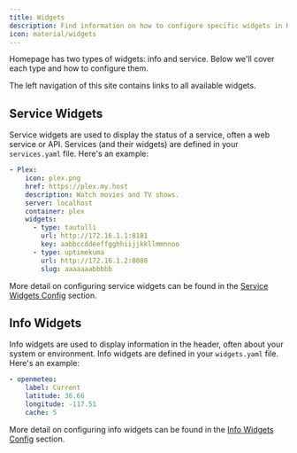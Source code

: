 ```yaml
---
title: Widgets
description: Find information on how to configure specific widgets in Homepage.
icon: material/widgets
---
```


Homepage has two types of widgets: info and service. Below we'll cover each type and how to configure them.

The left navigation of this site contains links to all available widgets.

## Service Widgets

Service widgets are used to display the status of a service, often a web service or API. Services (and their widgets) are defined in your `services.yaml` file. Here's an example:

```yaml
- Plex:
    icon: plex.png
    href: https://plex.my.host
    description: Watch movies and TV shows.
    server: localhost
    container: plex
    widgets:
      - type: tautulli
        url: http://172.16.1.1:8181
        key: aabbccddeeffgghhiijjkkllmmnnoo
      - type: uptimekuma
        url: http://172.16.1.2:8080
        slug: aaaaaaabbbbb
```

More detail on configuring service widgets can be found in the [Service Widgets Config](../configs/services.md) section.

## Info Widgets

Info widgets are used to display information in the header, often about your system or environment. Info widgets are defined in your `widgets.yaml` file. Here's an example:

```yaml
- openmeteo:
    label: Current
    latitude: 36.66
    longitude: -117.51
    cache: 5
```

More detail on configuring info widgets can be found in the [Info Widgets Config](../configs/info-widgets.md) section.
